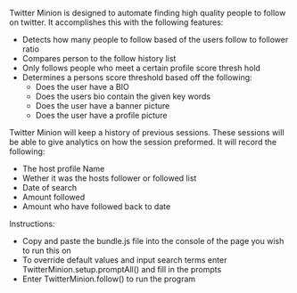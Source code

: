 Twitter Minion is designed to automate finding high quality people to follow on twitter. It accomplishes this with the following features:
* Detects how many people to follow based of the users follow to follower ratio
* Compares person to the follow history list
* Only follows people who meet a certain profile score thresh hold
* Determines a persons score threshold based off the following:
	* Does the user have a BIO
	*  Does the users bio contain the given key words
	* Does the user have a banner picture
	* Does the user have a profile picture

Twitter Minion will keep a history of previous sessions. These sessions will be able to give analytics on how the session preformed. It will record the following:
* The host profile Name
* Wether it was the hosts follower or followed list
* Date of search
* Amount followed
* Amount who have followed back to date

Instructions:
* Copy and paste the bundle.js file into the console of the page you wish to run this on
* To override default values and input search terms enter TwitterMinion.setup.promptAll() and fill in the prompts
* Enter TwitterMinion.follow() to run the program
